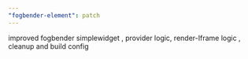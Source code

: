 ```yaml
---
"fogbender-element": patch
---
```


improved fogbender simplewidget , provider logic, render-Iframe logic , cleanup and build config
